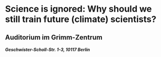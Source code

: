 # Science is ignored: Why should we still train future (climate) scientists?  
## Auditorium im Grimm-Zentrum
##### Geschwister-Scholl-Str. 1-3, 10117 Berlin
